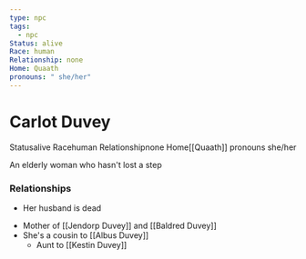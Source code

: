 ```yaml
---
type: npc
tags:
  - npc
Status: alive
Race: human
Relationship: none
Home: Quaath
pronouns: " she/her"
---
```

# Carlot Duvey
<span class="dataview inline-field"><span class="inline-field-key">Status</span><span class="inline-field-value">alive</span></span>
<span class="dataview inline-field"><span class="inline-field-key">Race</span><span class="inline-field-value">human</span></span>
<span class="dataview inline-field"><span class="inline-field-key">Relationship</span><span class="inline-field-value">none</span></span>
<span class="dataview inline-field"><span class="inline-field-key">Home</span><span class="inline-field-value">[[Quaath]]</span></span>
<span class="dataview inline-field"><span class="inline-field-key">pronouns</span><span class="inline-field-value"> she/her</span></span>

An elderly woman who hasn't lost a step
### Relationships
- Her husband is dead
* Mother of [[Jendorp Duvey]] and [[Baldred Duvey]]
* She's a cousin to [[Albus Duvey]]
	* Aunt to [[Kestin Duvey]] 